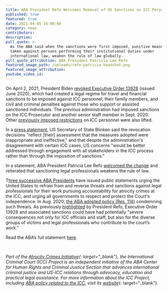 ```yaml
---
title: ABA President Refo Welcomes Removal of US Sanctions on ICC Personnel
published: true
featured: true
date: 2021-04-05 16:00:00
category: news
contributors:
description:
pull_quote: >-
  As the ABA said when the sanctions were first imposed, punitive measures,
  taken against persons performing their institutional duties under
  international law, weaken the rule of law globally.
pull_quote_attribution: ABA President Patricia Lee Refo
featured_image_path: /uploads/refo-patricia-headshot.png
featured_image_attribution:
youtube_video_id:
---
```

On April 2, 2021, President Biden [revoked Executive Order 13928](https://www.whitehouse.gov/briefing-room/presidential-actions/2021/04/01/executive-order-on-the-termination-of-emergency-with-respect-to-the-international-criminal-court/) (issued June 2020), which had created a legal regime for travel and financial sanctions to be imposed against ICC personnel, their family members, and civil and criminal penalties against those who support or assisted sanctioned individuals. The previous administration had imposed sanctions on the ICC Prosecutor and another senior staff member in Sept. 2020.&nbsp; Other [previously imposed restrictions](https://www.international-criminal-justice-today.org/news/statement-of-aba-president-bob-carlson-re-restricting-international-criminal-court-officials-visas/)&nbsp;on ICC personnel were also lifted.

In a [press statement](__notset__), US Secretary of State Blinken said the revocation decisions "reflect \[their\] assessment that the measures adopted were inappropriate and ineffective," and that despite the administration's disagreement with certain ICC cases, US concerns "would be better addressed through engagement with all stakeholders in the ICC process rather than through the imposition of sanctions."

In a statement, ABA President Patricia Lee Refo [welcomed the change](https://www.americanbar.org/news/abanews/aba-news-archives/2021/04/statement-of-aba-president-patricia-lee-refo-re--removing-u-s--s/)&nbsp;and reiterated that sanctioning legal professionals weakens the rule of law.

T[hree successive ABA Presidents](https://www.international-criminal-justice-today.org/news/statement-of-aba-president-patricia-lee-refo-re-u-s--sanctions-on-international-criminal-court-staff/)&nbsp;have issued public statements urging the United States to refrain from and reverse threats and sanctions against legal professionals for their work pursuing accountability for atrocity crimes at the ICC, and urging all governments to respect and protect the Court's independence. In Aug. 2020, [the ABA adopted policy (Res. 114)](https://www.international-criminal-justice-today.org/news/aba-adopts-policy-condemning-threats-against-the-icc-and-its-officers/) condemning such threats. As previously [highlighted](https://www.international-criminal-justice-today.org/news/statement-of-aba-president-patricia-lee-refo-re-u-s--sanctions-on-international-criminal-court-staff/)&nbsp;by President Refo, Executive Order 13928 and associated sanctions could have had potentially "severe consequences not only for ICC officials and staff, but also for the diverse groups of victims and legal professionals who contribute to the court’s work."

Read the ABA’s full statement&nbsp;[here](https://www.americanbar.org/news/abanews/aba-news-archives/2021/04/statement-of-aba-president-patricia-lee-refo-re--removing-u-s--s/).

&nbsp;

*Part of the&nbsp;[Atrocity Crimes Initiative](https://www.americanbar.org/groups/human_rights/preventing-atrocities/){: target="_blank"}, the International Criminal Court (ICC) Project is an independent initiative of the ABA Center for Human Rights and Criminal Justice Section that advances international criminal justice and US-ICC relations through advocacy, education and practical legal assistance. For more information about the ICC Project, including&nbsp;[ABA policy related to the ICC](https://www.aba-icc.org/the-aba-icc-project/aba-policy-on-the-icc/), visit its*&nbsp;[*website*](https://www.international-criminal-justice-today.org/news/aba-reaffirms-strong-support-for-the-icc-before-the-assembly-of-states-parties/www.aba-icc.org){: target="_blank"}*.*
